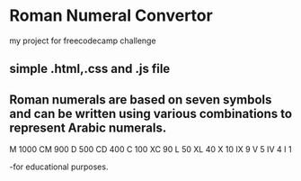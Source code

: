 # Roman Numeral Convertor

my project for freecodecamp challenge

## simple .html,.css and .js file

## Roman numerals are based on seven symbols and can be written using various combinations to    represent Arabic numerals.

 M 1000
 CM 900
 D 500
 CD 400
 C 100
 XC 90
 L 50
 XL 40
X 10
IX 9
V 5
IV 4
I 1


-for educational purposes.